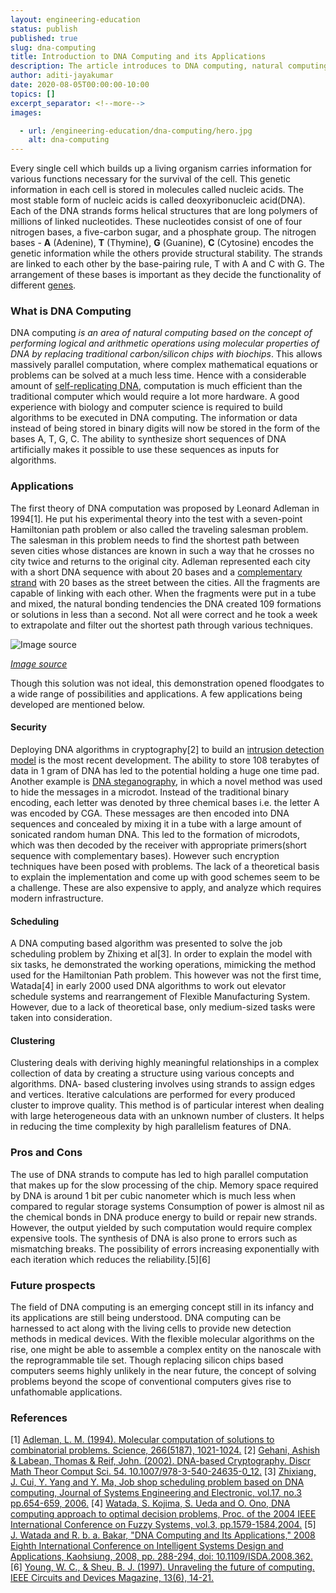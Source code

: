 ```yaml
---
layout: engineering-education
status: publish
published: true
slug: dna-computing
title: Introduction to DNA Computing and its Applications
description: The article introduces to DNA computing, natural computing based on the concept of performing logical and arithmetic operations using molecular properties of DNA.
author: aditi-jayakumar
date: 2020-08-05T00:00:00-10:00
topics: []
excerpt_separator: <!--more-->
images:

  - url: /engineering-education/dna-computing/hero.jpg
    alt: dna-computing
---
```

Every single cell which builds up a living organism carries information for various functions necessary for the survival of the cell. This genetic information in each cell is stored in molecules called nucleic acids. The most stable form of nucleic acids is called deoxyribonucleic acid(DNA).
Each of the DNA strands forms helical structures that are long polymers of millions of linked nucleotides. These nucleotides consist of one of four nitrogen bases, a five-carbon sugar, and a phosphate group. The nitrogen bases - **A** (Adenine), **T** (Thymine), **G** (Guanine), **C** (Cytosine) encodes the genetic information while the others provide structural stability. The strands are linked to each other by the base-pairing rule, T with A and C with  G.  The arrangement of these bases is important as they decide the functionality of different [genes](https://en.wikipedia.org/wiki/Gene).
<!--more-->

### What is DNA Computing
DNA computing *is an area of natural computing based on the concept of performing logical and arithmetic operations using molecular properties of DNA by replacing traditional carbon/silicon chips with biochips*. This allows massively parallel computation, where complex mathematical equations or problems can be solved at a much less time. Hence with a considerable amount of [self-replicating DNA](https://en.wikipedia.org/wiki/Self-replication#:~:text=Self%2Dreplication%20is%20any%20behavior,transmitted%20to%20offspring%20during%20reproduction.), computation is much efficient than the traditional computer which would require a lot more hardware.
A good experience with biology and computer science is required to build algorithms to be executed in DNA computing. The information or data instead of being stored in binary digits will now be stored in the form of the bases A, T, G, C. The ability to synthesize short sequences of DNA artificially makes it possible to use these sequences as inputs for algorithms.


### Applications
The first theory of DNA computation was proposed by Leonard Adleman in 1994[1]. He put his experimental theory into the test with a seven-point Hamiltonian path problem or also called the traveling salesman problem. The salesman in this problem needs to find the shortest path between seven cities whose distances are known in such a way that he crosses no city twice and returns to the original city. Adleman represented each city with a short DNA sequence with about 20 bases and a [complementary strand](https://en.wikipedia.org/wiki/Complementary_DNA) with 20 bases as the street between the cities. All the fragments are capable of linking with each other. When the fragments were put in a tube and mixed, the natural bonding tendencies the DNA created 109 formations or solutions in less than a second. Not all were correct and he took a week to extrapolate and filter out the shortest path through various techniques.

![Image source](/engineering-education/dna-computing/image1.png)

[*Image source*](https://www.cs.uaf.edu/2010/fall/cs441/proj1/dna/DNAComputingHTMLNotes.html)

Though this solution was not ideal, this demonstration opened floodgates to a wide range of possibilities and applications. A few applications being developed are mentioned below.

#### **Security**
Deploying DNA algorithms in cryptography[2] to build an [intrusion detection model](https://en.wikipedia.org/wiki/Intrusion_detection_system) is the most recent development. The ability to store 108 terabytes of data in 1 gram of DNA has led to the potential holding a huge one time pad. Another example is [DNA steganography](https://microbialcellfactories.biomedcentral.com/articles/10.1186/s12934-020-01387-0), in which a novel method was used to hide the messages in a microdot. Instead of the traditional binary encoding, each letter was denoted by three chemical bases i.e. the letter A was encoded by CGA. These messages are then encoded into DNA sequences and concealed by mixing it in a tube with a large amount of sonicated random human DNA. This led to the formation of microdots, which was then decoded by the receiver with appropriate primers(short sequence with complementary bases). However such encryption techniques have been posed with problems. The lack of a theoretical basis to explain the implementation and come up with good schemes seem to be a challenge. These are also expensive to apply, and analyze which requires modern infrastructure.

#### **Scheduling**
 A DNA computing based algorithm was presented to solve the job scheduling problem by Zhixing et al[3]. In order to explain the model with six tasks, he demonstrated the working operations, mimicking the method used for the Hamiltonian Path problem. This however was not the first time, Watada[4] in early 2000 used DNA algorithms to work out elevator schedule systems and rearrangement of Flexible Manufacturing System. However, due to a lack of theoretical base, only medium-sized tasks were taken into consideration.

#### **Clustering**
Clustering deals with deriving highly meaningful relationships in a complex collection of data by creating a structure using various concepts and algorithms. DNA- based clustering involves using strands to assign edges and vertices. Iterative calculations are performed for every produced cluster to improve quality. This method is of particular interest when dealing with large heterogeneous data with an unknown number of clusters. It helps in reducing the time complexity by high parallelism features of DNA.

### Pros and Cons
The use of DNA strands to compute has led to high parallel computation that makes up for the slow processing of the chip. Memory space required by DNA is around 1 bit per cubic nanometer which is much less when compared to regular storage systems Consumption of power is almost nil as the chemical bonds in DNA produce energy to build or repair new strands. However, the output yielded by such computation would require complex expensive tools. The synthesis of DNA is also prone to errors such as mismatching breaks. The possibility of errors increasing exponentially with each iteration which reduces the reliability.[5][6]

### Future prospects
The field of DNA computing is an emerging concept still in its infancy and its applications are still being understood. DNA computing can be harnessed to act along with the living cells to provide new detection methods in medical devices. With the flexible molecular algorithms on the rise, one might be able to assemble a complex entity on the nanoscale with the reprogrammable tile set. Though replacing silicon chips based computers seems highly unlikely in the near future, the concept of solving problems beyond the scope of conventional computers gives rise to unfathomable applications.

### References
[1] [Adleman, L. M. (1994). Molecular computation of solutions to combinatorial problems. Science, 266(5187), 1021-1024.](https://science.sciencemag.org/content/266/5187/1021.abstract)
[2] [Gehani, Ashish & Labean, Thomas & Reif, John. (2002). DNA-based Cryptography. Discr Math Theor Comput Sci. 54. 10.1007/978-3-540-24635-0_12.](https://link.springer.com/chapter/10.1007/978-3-540-24635-0_12)
[3] [Zhixiang, J. Cui, Y. Yang and Y. Ma, Job shop scheduling problem based on DNA computing, Journal of Systems Engineering and Electronic, vol.17, no.3 pp.654-659, 2006.](https://www.sciencedirect.com/science/article/abs/pii/S1004413206601126)
[4] [Watada, S. Kojima, S. Ueda and O. Ono, DNA computing approach to optimal decision problems, Proc. of the 2004 IEEE International Conference on Fuzzy Systems, vol.3, pp.1579-1584,2004.](https://ieeexplore.ieee.org/abstract/document/1375414)
[5] [J. Watada and R. b. a. Bakar, "DNA Computing and Its Applications," 2008 Eighth International Conference on Intelligent Systems Design and Applications, Kaohsiung, 2008, pp. 288-294, doi: 10.1109/ISDA.2008.362.](https://ieeexplore.ieee.org/abstract/document/4696346)
[6] [Young, W. C., & Sheu, B. J. (1997). Unraveling the future of computing. IEEE Circuits and Devices Magazine, 13(6), 14-21.](https://sci-hub.tw/https://www.nature.com/articles/35036086)




